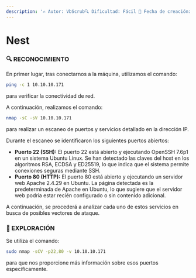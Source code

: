 ```yaml
---
description: '✍️ Autor: VbScrub🔍 Dificultad: Fácil 📅 Fecha de creación: 04/06/2020'
---
```


# Nest

### 🔍 RECONOCIMIENTO

En primer lugar, tras conectarnos a la máquina, utilizamos el comando:

```bash
ping -c 1 10.10.10.171
```

para verificar la conectividad de red.



A continuación, realizamos el comando:

```bash
nmap -sC -sV 10.10.10.171
```

para realizar un escaneo de puertos y servicios detallado en la dirección IP.



Durante el escaneo se identificaron los siguientes puertos abiertos:

* **Puerto 22 (SSH):** El puerto 22 está abierto y ejecutando OpenSSH 7.6p1 en un sistema Ubuntu Linux. Se han detectado las claves del host en los algoritmos RSA, ECDSA y ED25519, lo que indica que el sistema permite conexiones seguras mediante SSH.
* **Puerto 80 (HTTP):** El puerto 80 está abierto y ejecutando un servidor web Apache 2.4.29 en Ubuntu. La página detectada es la predeterminada de Apache en Ubuntu, lo que sugiere que el servidor web podría estar recién configurado o sin contenido adicional.

A continuación, se procederá a analizar cada uno de estos servicios en busca de posibles vectores de ataque.

### 🔎 EXPLORACIÓN

Se utiliza el comando:

```bash
sudo nmap -sCV -p22,80 -v 10.10.10.171
```

para que nos proporcione más información sobre esos puertos específicamente.
